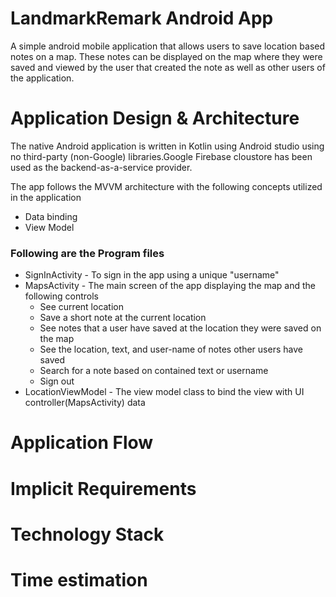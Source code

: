 # LandmarkRemark Android App
A simple android mobile application that allows users to save location based notes on a map. These notes can be displayed on the map where they were saved and viewed by the user that created the note as well as other users of the application.

# Application Design & Architecture
The native Android application is written in Kotlin using Android studio using no third-party (non-Google) libraries.Google Firebase cloustore has been used as the backend-as-a-service provider.

The app follows the MVVM architecture with the following concepts utilized in the application
- Data binding
- View Model

### Following are the Program files
- SignInActivity - To sign in the app using a unique "username"
- MapsActivity - The main screen of the app displaying the map and the following controls
  - See current location 
  - Save a short note at the current location
  - See notes that a user have saved at the location they were saved on the map
  - See the location, text, and user-name of notes other users have saved
  - Search for a note based on contained text or username
  - Sign out
- LocationViewModel - The view model class to bind the view with UI controller(MapsActivity) data

# Application Flow



# Implicit Requirements

# Technology Stack

# Time estimation

